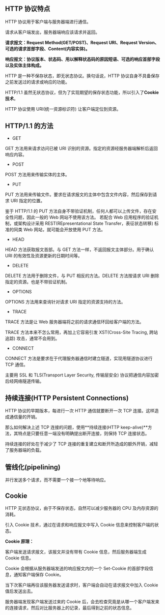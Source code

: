## HTTP 协议特点

HTTP 协议用于客户端与服务器端进行通信。

请求从客户端发出，服务器端响应该请求并返回。

**请求报文：Request Method(GET/POST)、Request URI、Request Version、可选的请求首部字段、Content(内容实体)。**

**响应报文：协议版本、状态码、用以解释状态码的原因短语、可选的响应首部字段以及实体主体构成。**

HTTP 是一种不保存状态，即无状态协议。换句话说，HTTP 协议自身不具备保存之前发送过的请求或响应的功能。

HTTP/1.1 虽然无状态协议，但为了实现期望的保存状态功能，所以引入了**Cookie技术**。

HTTP 协议使用 URI(统一资源标识符) 让客户端定位到资源。

## HTTP/1.1 的方法

* GET

GET 方法用来请求访问已被 URI 识别的资源。指定的资源经服务器端解析后返回响应内容。

* POST

POST 方法用来传输实体的主体。

* PUT

PUT 方法用来传输文件。要求在请求报文的主体中包含文件内容，然后保存到请求 URI 指定的位置。

鉴于 HTTP/1.1 的 PUT 方法自身不带验证机制，任何人都可以上传文件，存在安全性问题，因此一般的 Web 网站不使用该方法。
若配合 Web 应用程序的验证机制，或架构设计采用 REST(REpresentational State Transfer，表征状态转移) 标准的同类 Web 网站，就可能会开放使用 PUT 方法。

* HEAD

HEAD 方法获取报文首部。与 GET 方法一样，不返回报文主体部分。用于确认 URI 的有效性及资源更新的日期时间等。

* DELETE

DELETE 方法用于删除文件，与 PUT 相反的方法。DELETE 方法按请求 URI 删除指定的资源。也是不带验证机制。

* OPTIONS

OPTIONS 方法用来查询针对请求 URI 指定的资源支持的方法。

* TRACE

TRACE 方法是让 Web 服务器端将之前的请求通信环回给客户端的方法。

TRACE 方法本来不怎么常用，再加上它容易引发 XST(Cross-Site Tracing, 跨站追踪) 攻击，通常不会用到。

* CONNECT

CONNECT 方法是要求在于代理服务器通信时建立隧道，实现用隧道协议进行 TCP 通信。

主要用 SSL 和 TLS(Transport Layer Security, 传输层安全) 协议把通信内容加密后经网络隧道传输。

## 持续连接(HTTP Persistent Connections)

HTTP 协议的早期版本，每进行一次 HTTP 通信就要断开一次 TCP 连接。这样造成通信量的开销。

那么如何解决上述 TCP 连接的问题，使用**持续连接(HTTP keep-alive)**方法，其特点是只要任意一端没有明确提出断开连接，则保持 TCP 连接状态。

持续连接的好处在于减少了 TCP 连接的重复建立和断开所造成的额外开销，减轻了服务器端的负载。

## 管线化(pipelining)

并行发送多个请求，而不需要一个接一个地等待响应。

## Cookie

HTTP 无状态协议，由于不保存状态，自然可以减少服务器的 CPU 及内存资源的消耗。

引入 Cookie 技术，通过在请求和响应报文中写入 Cookie 信息来控制客户端的状态。

**Cookie 原理：**

客户端发送请求报文，该报文并没有带有 Cookie 信息，然后服务器端生成 Cookie 信息。

Cookie 会根据从服务器端发送的响应报文内的一个 Set-Cookie 的首部字段信息，通知客户端保存 Cookie。

当下次客户端再往该服务器发送请求时，客户端会自动在请求报文中加入 Cookie 值后发送出去。

服务器端发现客户端发送过来的 Cookie 后，会去检查究竟是从哪一个客户端发来的连接请求，然后对比服务器上的记录，最后得到之前的状态信息。




